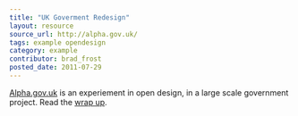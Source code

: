 ```yaml
---
title: "UK Goverment Redesign"
layout: resource
source_url: http://alpha.gov.uk/
tags: example opendesign
category: example
contributor: brad_frost
posted_date: 2011-07-29
---
```

[Alpha.gov.uk](http://alpha.gov.uk/) is an experiement in open design, in a large scale government project. Read the [wrap up](http://digital.cabinetoffice.gov.uk/2011/07/29/alpha-gov-uk-wrap-up/).
